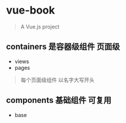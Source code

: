# vue-book

> A Vue.js project

## containers 是容器级组件 页面级
- views
- pages

> 每个页面级组件 以名字大写开头

## components 基础组件 可复用
- base

